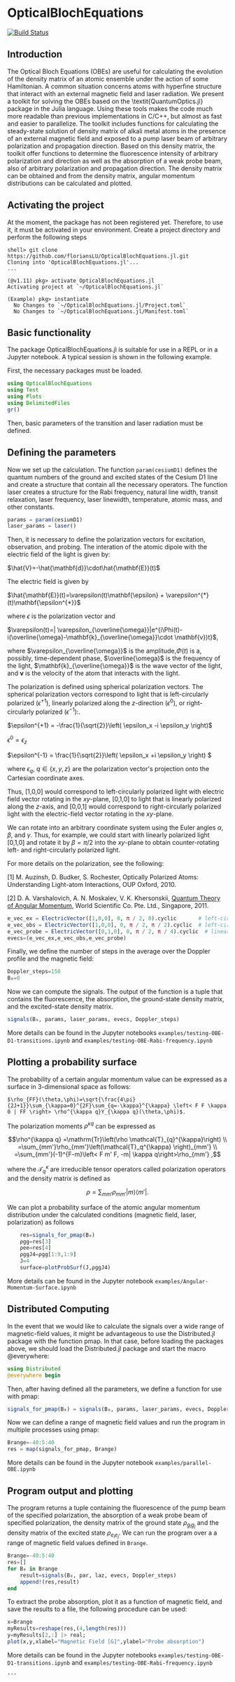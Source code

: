# OpticalBlochEquations
[![Build Status](https://github.com/floriansLU/OpticalBlochEquations.jl/actions/workflows/CI.yml/badge.svg?branch=master)](https://github.com/floriansLU/OpticalBlochEquations.jl/actions/workflows/CI.yml?query=branch%3Amaster)

## Introduction
The Optical Bloch Equations (OBEs) are useful for calculating the evolution of the density matrix of an atomic ensemble under the action of some Hamiltonian. A common situation concerns atoms with hyperfine structure that interact with an external magnetic field and laser radiation. We present a toolkit for solving the OBEs based on the \textit{QuantumOptics.jl} package in the Julia language. Using these tools makes the code much more readable than previous implementations in C/C++, but almost as fast and easier to parallelize. The toolkit includes functions for calculating the steady-state solution of density matrix of alkali metal atoms in the presence of an external magnetic field and exposed to a pump laser beam of arbitrary polarization and propagation direction. Based on this density matrix, the toolkit offer functions to determine the fluorescence intensity of arbitrary polarization and direction as well as the absorption of a weak probe beam, also of arbitrary polarization and propagation direction. The density matrix can be obtained and from the density matrix, angular momentum distributions can be calculated and plotted.

## Activating the project
At the moment, the package has not been registered yet. Therefore, to use it, it must be activated in your environment. Create a project directory and perform the following steps
```
shell> git clone https://github.com/floriansLU/OpticalBlochEquations.jl.git
Cloning into 'OpticalBlochEquations.jl'...
...

(@v1.11) pkg> activate OpticalBlochEquations.jl
Activating project at `~/OpticalBlochEquations.jl`

(Example) pkg> instantiate
  No Changes to `~/OpticalBlochEquations.jl/Project.toml`
  No Changes to `~/OpticalBlochEquations.jl/Manifest.toml`
```


## Basic functionality
The package OpticalBlochEquations.jl is suitable for use in a REPL or in a Jupyter notebook. 
A typical session is shown in the following example. 

First, the necessary packages must be loaded. 

```julia
using OpticalBlochEquations
using Test
using Plots
using DelimitedFiles
gr()
```

Then, basic parameters of the transition and laser radiation must be defined.

## Defining the parameters
Now we set up the calculation. The function `param(cesiumD1)` defines the quantum numbers of the ground and excited states of the Cesium D1 line and create a structure that contain all the necessary operators. The function laser creates a structure for the Rabi frequency, natural line width, transit relaxation, laser frequency, laser linewidth, temperature, atomic mass, and other constants.  



```julia
params = param(cesiumD1)
laser_params = laser()
```

Then, it is necessary to define the polarization vectors for excitation, observation, and probing.
The interation of the atomic dipole with the electric field of the light is given by: 

$\hat{V}=-\hat{\mathbf{d}}\cdot\hat{\mathbf{E}}(t)$

The electric field is given by

$\hat{\mathbf{E}}(t)=\varepsilon(t)\mathbf{\epsilon} + \varepsilon^{*}(t)\mathbf{\epsilon^{*}}$

where $\epsilon$ is the polarization vector and 

$\varepsilon(t)=| \varepsilon_{\overline{\omega}}|e^{i\Phi(t)-i(\overline{\omega}-\mathbf{k}_{\overline{\omega}}\cdot \mathbf{v})t}$,

where $\varepsilon_{\overline{\omega}}$ is the amplitude,$\Phi(t)$ is a, possibly, time-dependent phase, $\overline{\omega}$ is the frequency of the light, $\mathbf{k}_{\overline{\omega}}$ is the wave vector of the light, and $\mathbf{v}$ is the velocity of the atom that interacts with the light.    

The polarization is defined using spherical polarization vectors. The spherical polarization vectors correspond to light that is left-circularly polarized ($\epsilon^{+1}$), linearly polarized along the $z$-direction ($\epsilon^{0}$), or right-circularly polarized ($\epsilon^{-1}$):. 

$\epsilon^{+1} = -\frac{1}{\sqrt{2}}\left( \epsilon_x -i \epsilon_y \right)$

$\epsilon^{0} = \epsilon_z$

$\epsilon^{-1} = \frac{1}{\sqrt{2}}\left( \epsilon_x +i \epsilon_y \right)  $

where $\epsilon_q$, $q \in \{x,y,z\}$ are the polarization vector's projection onto the Cartesian coordinate axes. 

Thus, \[1,0,0] would correspond to left-circularly polarized light with electric field vector rotating in the $xy$-plane, \[0,1,0] to light that is linearly polarized along the $z$-axis, and \[0,0,1] would correspond to right-circularly polarized light with the electric-field vector rotating in the $xy$-plane.  

We can rotate into an arbitrary coordinate system using the Euler angles $\alpha$, $\beta$, and $\gamma$. Thus, for example, we could start with linearly polarized light \[0,1,0] and rotate it by $\beta=\pi /2$ into the $xy$-plane to obtain counter-rotating left- and right-circularly polarized light. 

For more details on the polarization, see the following:

\[1]  M. Auzinsh, D. Budker, S. Rochester, Optically Polarized Atoms: Understanding Light-atom Interactions, OUP Oxford, 2010.

\[2] D. A. Varshalovich, A. N. Moskalev, V. K. Khersonskii, [Quantum Theory of Angular Momentum](https://library.oapen.org/handle/20.500.12657/50493), World Scientific Co. Pte. Ltd., Singapore, 2011.


```julia
e_vec_ex = ElectricVector([1,0,0], 0, π / 2, 0).cyclic       # left-circularly polarized light; the rotation rotates the propagation from the $z$-direction to the $x$-direction.
e_vec_obs = ElectricVector([1,0,0], 0, π / 2, π / 2).cyclic  # left-circularly polarized light; the rotation rotates the propagation from the $z$-direction to the $x$-direction.
e_vec_probe = ElectricVector([0,1,0], 0, π / 2, π / 4).cyclic  # linearly polarized light light whose polarization vector is rotated from being parallel to the $z$-axis to being half-way between the $x$- and $y$-axis in the $xy$-plan.
evecs=(e_vec_ex,e_vec_obs,e_vec_probe)
```

Finally, we define the number of steps in the average over the Doppler profile and the magnetic field:

```julia
Doppler_steps=150
B₀=0
```

Now we can compute the signals. The output of the function is a tuple that contains the fluorescence, the absorption, the ground-state density matrix, and the excited-state density matrix.

```julia
signals(B₀, params, laser_params, evecs, Doppler_steps)
```

More details can be found in the Jupyter notebooks ```examples/testing-OBE-D1-transitions.ipynb``` and ```examples/testing-OBE-Rabi-frequency.ipynb```

## Plotting a probability surface
 The probability of a certain angular momentum value can be expressed as a surface in 3-dimensional space as follows:

    $\rho_{FF}(\theta,\phi)=\sqrt{\frac{4\pi}{2J+1}}\sum_{\kappa=0}^{2F}\sum_{q=-\kappa}^{\kappa} \left< F F \kappa 0 | FF \right> \rho^{\kappa q}Y_{\kappa q}(\theta,\phi)$.


The polarization moments $\rho^{\kappa q}$ can be expressed as

```math
\rho^{\kappa q} =\mathrm{Tr}\left(\rho \mathcal{T}_{q}^{\kappa}\right) \\ 

=\sum_{mm'}\rho_{mm'}\left(\mathcal{T}_q^{\kappa} \right)_{mm'}  \\

=\sum_{mm'}(-1)^{F-m}\left< F m' F, -m| \kappa q\right>\rho_{mm'} ,
```

where the $` \mathcal{T}_q^{\kappa} `$ are irreducible tensor operators called polarization operators and the density matrix is defined as

```math
    \rho=\sum_{mm'}\rho_{mm'}\left| m \right> \left< m' \right|.
```

We can plot a probability surface of the atomic angular momentum distribution under the calculated conditions (magnetic field, laser, polarization) as follows
```julia
    res=signals_for_pmap(B₀)
    ρgg=res[3]
    ρee=res[4]
    ρggJ4=ρgg[1:9,1:9]
    J=4
    surface=plotProbSurf(J,ρggJ4)
```
More details can be found in the Jupyter notebook ```examples/Angular-Momentum-Surface.ipynb```

## Distributed Computing
In the event that we would like to calculate the signals over a wide range of magnetic-field values, it might be advantageous to use the Distributed.jl package with the function pmap. 
In that case, before loading the packages above, we should load the Distributed.jl package and start the macro @everywhere:

```julia
using Distributed
@everywhere begin
```

Then, after having defined all the parameters, we define a function for use with pmap:

```julia
signals_for_pmap(B₀) = signals(B₀, params, laser_params, evecs, Doppler_steps)
```

Now we can define a range of magnetic field values and run the program in multiple processes using pmap:

```julia
Brange=-40:5:40  
res = map(signals_for_pmap, Brange)
```
More details can be found in the Jupyter notebook ```examples/parallel-OBE.ipynb```

## Program output and plotting
The program returns a tuple containing the fluorescence of the pump beam of the specified polarization, the absorption of a weak probe beam of specified polarization, the density matrix of the ground state $\rho_{g_ig_j}$ and the density matrix of the excited state $\rho_{e_ie_j}$.  We can run the program over a a range of magnetic field values defined in `Brange`.


```julia
Brange=-40:5:40 
res=[]
for B₀ in Brange
    result=signals(B₀, par, laz, evecs, Doppler_steps)
    append!(res,result)
end
```

To extract the probe absorption, plot it as a function of magnetic field, and save the results to a file, the following procedure can be used:

```julia
x=Brange
myResults=reshape(res,(4,length(res)))
y=myResults[2,:] |> real;
plot(x,y,xlabel="Magnetic Field [G]",ylabel="Probe absorption")
```
More details can be found in the Jupyter notebooks ```examples/testing-OBE-D1-transitions.ipynb``` and ```examples/testing-OBE-Rabi-frequency.ipynb```


```
'''
